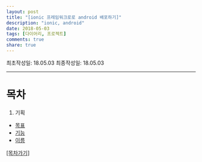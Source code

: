```yaml
---
layout: post
title: "[ionic 프레임워크로로 android 배포하기]"
description: "ionic, android"
date: 2018-05-03
tags: [다이어리, 프로젝트]
comments: true
share: true
---
```


최초작성일: 18.05.03
최종작성일: 18.05.03

---

# 목차  
1. 기획  
- [목표](#목표)  
- [기능](#기능)  
- [이름](#이름)


[[목차가기]](#목차)
